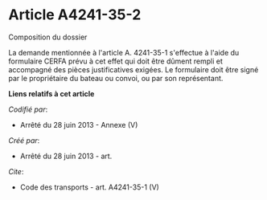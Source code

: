 # Article A4241-35-2

Composition du dossier 

La demande mentionnée à l'article A. 4241-35-1 s'effectue à l'aide du formulaire CERFA prévu à cet effet qui doit être dûment
rempli et accompagné des pièces justificatives exigées. Le formulaire doit être signé par le propriétaire du bateau ou
convoi, ou par son représentant.

**Liens relatifs à cet article**

_Codifié par_:

  - Arrêté du 28 juin 2013 -  Annexe (V)

_Créé par_:

  - Arrêté du 28 juin 2013 - art.

_Cite_:

  - Code des transports - art. A4241-35-1 (V)
